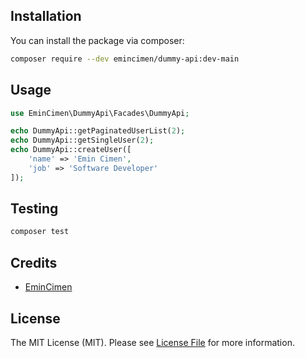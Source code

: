 ## Installation

You can install the package via composer:

```bash
composer require --dev emincimen/dummy-api:dev-main
```

## Usage

```php
use EminCimen\DummyApi\Facades\DummyApi;

echo DummyApi::getPaginatedUserList(2);
echo DummyApi::getSingleUser(2);
echo DummyApi::createUser([
    'name' => 'Emin Cimen',
    'job' => 'Software Developer'
]);
```

## Testing

```bash
composer test
```

## Credits

- [EminCimen](https://github.com/EminCimen)

## License

The MIT License (MIT). Please see [License File](LICENSE.md) for more information.
